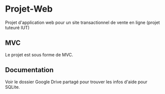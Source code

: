 
# Projet-Web
Projet d'application web pour un site transactionnel de vente en ligne (projet tuteuré IUT)

## MVC

Le projet est sous forme de MVC.

## Documentation

Voir le dossier Google Drive partagé pour trouver les infos d'aide pour SQLite.


